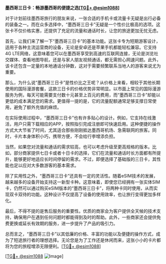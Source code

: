 **墨西哥三日卡：畅游墨西哥的便捷之选[[TG💪+ @esim1088](https://t.me/s/esim1088)]**

对于计划前往墨西哥旅行的朋友来说，一张合适的手机卡或流量卡无疑是出行必备的装备之一。而在众多选择中，“墨西哥三日卡”无疑是一个性价比极高的选项。这张卡不仅价格实惠，还提供了充足的流量和通话时长，让您的旅途更加无忧无虑。

首先，让我们来了解一下“墨西哥三日卡”的基本功能。这张卡专为短期游客设计，适用于各种主流运营商的设备，无论是安卓还是苹果手机都能轻松兼容。它支持4G LTE网络，这意味着您可以在墨西哥享受到高速的互联网连接，无论是浏览社交媒体、查看地图导航，还是与家人朋友视频通话，都无需担心网速问题。此外，该卡还包含一定量的本地通话分钟数，这对于需要频繁联系当地人的游客来说尤为重要。

那么，为什么说“墨西哥三日卡”是性价比之王呢？从价格上来看，相较于其他长期使用的国际漫游套餐，这款三日卡的价格优势非常明显。以市面上常见的国际漫游服务为例，每天可能需要支付数十元甚至上百元的费用，而“墨西哥三日卡”却能以更低的成本满足您的需求。更值得一提的是，它的流量配额通常足够支撑日常使用，避免了额外充值的麻烦。

在实际使用过程中，“墨西哥三日卡”也有许多贴心的设计。例如，它支持在线激活，用户只需下载相应的APP，按照指引完成注册即可快速启用。这种便捷的操作方式大大节省了时间，尤其适合那些刚刚抵达墨西哥机场、急需联网的旅客。同时，卡片本身体积小巧，携带方便，不会给行李增添负担。

当然，如果您对流量和通话的需求较高，也可以考虑升级至更高规格的版本。比如，部分商家提供七日卡或者十日卡的选择，它们在流量和通话时长方面都有所提升，能够更好地适应长时间停留的需求。不过，即便选择了基础版的三日卡，其性能也足以应对大多数游客的基本需求。

除了实用性之外，“墨西哥三日卡”还具有一定的灵活性。随着eSIM技术的发展，越来越多的设备开始支持这一新型卡种。这意味着，即使您已经拥有一张实体SIM卡，仍然可以通过购买eSIM版本的“墨西哥三日卡”，将两种卡同时使用，从而实现双卡双待的功能。这种设计不仅提高了设备的使用效率，也让旅行变得更加多样化。

最后，不得不提的是售后服务的重要性。优质的商家会为客户提供全天候的技术支持，确保用户在遇到任何问题时都能得到及时的帮助。此外，一些商家还会提供免费更换或延长有效期的服务，进一步提升了产品的吸引力。

总而言之，“墨西哥三日卡”以其低廉的价格、丰富的功能以及便捷的操作方式，成为了短途旅行者的理想选择。无论您是为了工作还是休闲而来，这张小小的卡片都将为您的旅程增添无限便利。[[TG💪+ @esim1088](https://t.me/s/esim1088)]

[[TG💪+ @esim1088](https://t.me/s/esim1088) ![Image](https://i.postimg.cc/4NQfJmqS/Snipaste-2025-05-13-00-14-12.png)]